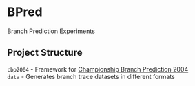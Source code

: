 # BPred
Branch Prediction Experiments

## Project Structure
`cbp2004` - Framework for [Championship Branch Prediction 2004](https://www.jilp.org/cbp/)  
`data` - Generates branch trace datasets in different formats
